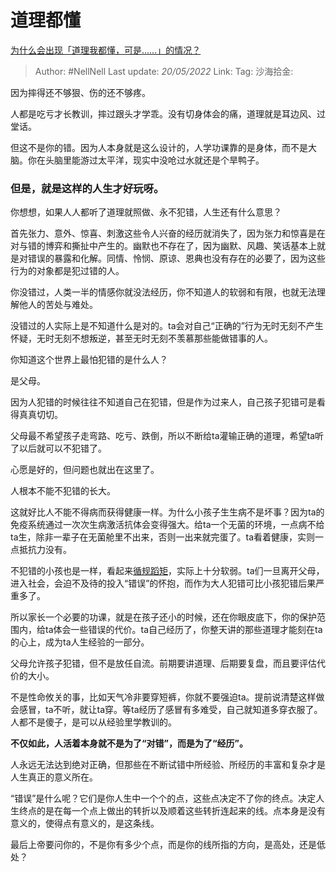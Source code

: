 # 道理都懂
[为什么会出现「道理我都懂，可是……」的情况？](https://www.zhihu.com/question/31793776/answer/2493405490)

> Author: #NellNell
> Last update: *20/05/2022*
> Link:
> Tag:
> 沙海拾金:

因为摔得还不够狠、伤的还不够疼。

人都是吃亏才长教训，摔过跟头才学乖。没有切身体会的痛，道理就是耳边风、过堂话。

但这不是你的错。因为人本身就是这么设计的，人学功课靠的是身体，而不是大脑。你在头脑里能游过太平洋，现实中没呛过水就还是个旱鸭子。

### 但是，就是这样的人生才好玩呀。

你想想，如果人人都听了道理就照做、永不犯错，人生还有什么意思？

首先张力、意外、惊喜、刺激这些令人兴奋的经历就消失了，因为张力和惊喜是在对与错的博弈和撕扯中产生的。幽默也不存在了，因为幽默、风趣、笑话基本上就是对错误的暴露和化解。同情、怜悯、原谅、恩典也没有存在的必要了，因为这些行为的对象都是犯过错的人。

你没错过，人类一半的情感你就没法经历，你不知道人的软弱和有限，也就无法理解他人的苦处与难处。

没错过的人实际上是不知道什么是对的。ta会对自己“正确的”行为无时无刻不产生怀疑，无时无刻不想叛逆，甚至无时无刻不羡慕那些能做错事的人。

你知道这个世界上最怕犯错的是什么人？

是父母。

因为人犯错的时候往往不知道自己在犯错，但是作为过来人，自己孩子犯错可是看得真真切切。

父母最不希望孩子走弯路、吃亏、跌倒，所以不断给ta灌输正确的道理，希望ta听了以后就可以不犯错了。

心愿是好的，但问题也就出在这里了。

人根本不能不犯错的长大。

这就好比人不能不得病而获得健康一样。为什么小孩子生生病不是坏事？因为ta的免疫系统通过一次次生病激活抗体会变得强大。给ta一个无菌的环境，一点病不给ta生，除非一辈子在无菌舱里不出来，否则一出来就完蛋了。ta看着健康，实则一点抵抗力没有。

不犯错的小孩也是一样，看起来[循规蹈矩](https://www.zhihu.com/search?q=%E5%BE%AA%E8%A7%84%E8%B9%88%E7%9F%A9&search_source=Entity&hybrid_search_source=Entity&hybrid_search_extra=%7B%22sourceType%22%3A%22answer%22%2C%22sourceId%22%3A2493405490%7D)，实际上十分软弱。ta们一旦离开父母，进入社会，会迫不及待的投入“错误”的怀抱，而作为大人犯错可比小孩犯错后果严重多了。

所以家长一个必要的功课，就是在孩子还小的时候，还在你眼皮底下，你的保护范围内，给ta体会一些错误的代价。ta自己经历了，你整天讲的那些道理才能刻在ta的心上，成为ta人生经验的一部分。

父母允许孩子犯错，但不是放任自流。前期要讲道理、后期要复盘，而且要评估代价的大小。

不是性命攸关的事，比如天气冷非要穿短裤，你就不要强迫ta。提前说清楚这样做会感冒，ta不听，就让ta穿。等ta经历了感冒有多难受，自己就知道多穿衣服了。人都不是傻子，是可以从经验里学教训的。

**不仅如此，人活着本身就不是为了“对错”，而是为了“经历”。**

人永远无法达到绝对正确，但那些在不断试错中所经验、所经历的丰富和复杂才是人生真正的意义所在。

“错误”是什么呢？它们是你人生中一个个的点，这些点决定不了你的终点。决定人生终点的是在每一个点上做出的转折以及顺着这些转折连起来的线。点本身是没有意义的，使得点有意义的，是这条线。

最后上帝要问你的，不是你有多少个点，而是你的线所指的方向，是高处，还是低处？
